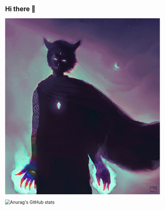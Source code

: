 ## Hi there 👋

<img src="https://github.com/Anackar/Anackar/blob/main/1037080f4cc311092c2b35327bed6c69.gif" alt="The Unlimited" weight=300>


![Anurag's GitHub stats](https://github-readme-stats.vercel.app/api?username=Anackar&show_icons=true&theme=radical)
